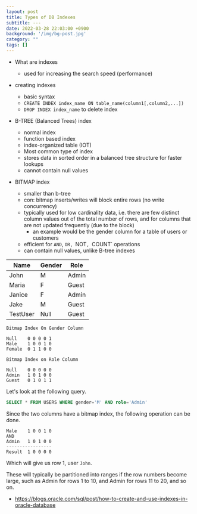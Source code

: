 ```yaml
---
layout: post
title: Types of DB Indexes
subtitle: ---
date: 2022-03-28 22:03:00 +0900
background: '/img/bg-post.jpg'
category: ""
tags: []
---
```


* What are indexes
    * used for increasing the search speed (performance)

* creating indexes
    * basic syntax
    * `CREATE INDEX index_name ON table_name(column1[,column2,...])`
    * `DROP INDEX index_name` to delete index

* B-TREE (Balanced Trees) index 
    * normal index
    * function based index
    * index-organized table (IOT)
    * Most common type of index
    * stores data in sorted order in a balanced tree structure for faster lookups 
    * cannot contain null values
    
* BITMAP index
    * smaller than b-tree
    * con: bitmap inserts/writes will block entire rows (no write concurrency)
    * typically used for low cardinality data, i.e. there are few distinct column values out of the total number of rows, and for columns that are not updated frequently (due to the block)
        * an example would be the gender column for a table of users or customers
    * efficient for `AND`, `OR, `NOT`, `COUNT` operations
    * can contain null values, unlike B-tree indexes

| Name | Gender | Role |
| --- | --- | --- | 
| John | M | Admin |
| Maria | F | Guest |
| Janice | F | Admin |
| Jake | M | Guest |
| TestUser | Null | Guest |

```
Bitmap Index On Gender Column

Null    0 0 0 0 1
Male    1 0 0 1 0
Female  0 1 1 0 0

Bitmap Index on Role Column

Null    0 0 0 0 0
Admin   1 0 1 0 0 
Guest   0 1 0 1 1
```

Let's look at the following query.
```sql
SELECT * FROM USERS WHERE gender='M' AND role='Admin'
```

Since the two columns have a bitmap index, the following operation can be done.
```
Male    1 0 0 1 0
AND
Admin   1 0 1 0 0
-----------------
Result  1 0 0 0 0
```
Which will give us row 1, user `John`.


These will typically be partitioned into ranges if the row numbers become large, such as Admin for rows 1 to 10, and Admin for rows 11 to 20, and so on. 


* https://blogs.oracle.com/sql/post/how-to-create-and-use-indexes-in-oracle-database